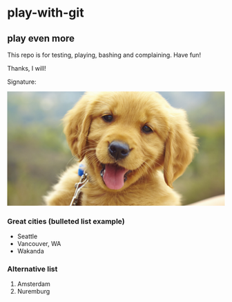# play-with-git

## play even more

This repo is for testing, playing, bashing and complaining.  Have fun!

Thanks, I will!

Signature:

![](dog.jpeg)

### Great cities (bulleted list example)
* Seattle
* Vancouver, WA
* Wakanda

### Alternative list
1. Amsterdam
1. Nuremburg
